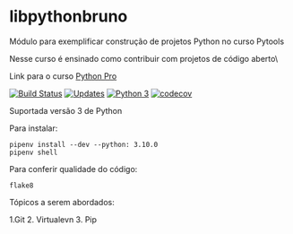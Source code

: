 # libpythonbruno

Módulo para exemplificar construção de projetos Python no curso Pytools

Nesse curso é ensinado como contribuir com projetos de código aberto\

Link para o curso [Python Pro](https://www.python.pro.br) 

[![Build Status](https://app.travis-ci.com/brunoccalmeida/libpythonbruno.svg?branch=master)](https://app.travis-ci.com/brunoccalmeida/libpythonbruno)
[![Updates](https://pyup.io/repos/github/brunoccalmeida/libpythonbruno/shield.svg)](https://pyup.io/repos/github/brunoccalmeida/libpythonbruno/)
[![Python 3](https://pyup.io/repos/github/brunoccalmeida/libpythonbruno/python-3-shield.svg)](https://pyup.io/repos/github/brunoccalmeida/libpythonbruno/)
[![codecov](https://codecov.io/gh/brunoccalmeida/libpythonbruno/branch/master/graph/badge.svg?token=EV05WJ5MWL)](https://codecov.io/gh/brunoccalmeida/libpythonbruno)

Suportada versão 3 de Python

Para instalar:

```console
pipenv install --dev --python: 3.10.0
pipenv shell
```

Para conferir qualidade do código:

```console
flake8
```

Tópicos a serem abordados:

1.Git
2. Virtualevn
3. Pip
